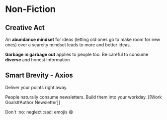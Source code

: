 # Non-Fiction
## Creative Act
An **abundance mindset** for ideas (letting old ones go to make room for new ones) over a scarcity mindset leads to more and better ideas.

**Garbage in garbage out** applies to people too. Be careful to consume **diverse** and honest information



## Smart Brevity - Axios
Deliver your points right away.

People naturally consume newsletters. Build them into your workday.
[[Work Goals#Author Newsletter]]

Don't :no: neglect :sad: emojis :smile:
